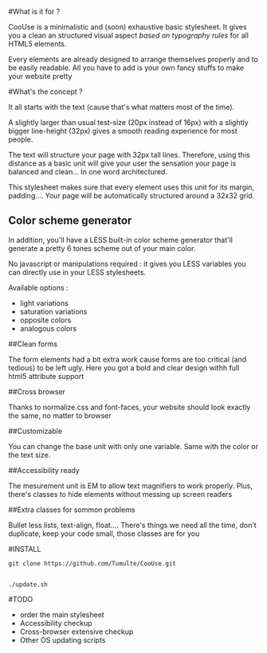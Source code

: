 #What is it for ?

CooUse is a minimalistic and (soon) exhaustive basic stylesheet. It gives you a clean an structured visual aspect 
*based on typography rules* for all HTML5 elements.

Every elements are already designed to arrange themselves properly and to be easily readable. All you have to add is
your own fancy stuffs to make your website pretty 

#What's the concept ?

It all starts with the text (cause that's what matters most of the time).

A slightly larger than usual test-size (20px instead of 16px) with a slightly bigger line-height (32px) gives 
a smooth reading experience for most people.

The text will structure your page with 32px tall lines. Therefore, using this distance as a basic unit will give your
user the sensation your page is balanced and clean... In one word architectured.

This stylesheet makes sure that every element uses this unit for its margin, padding.... Your page will be automatically 
structured around a 32x32 grid.

## Color scheme generator

In addition, you'll have a LESS built-in color scheme generator that'll generate a pretty 6 tones scheme out of your main color.

No javascript or manipulations required : it gives you LESS variables you can directly use in your LESS stylesheets.

Available options : 
* light variations
*  saturation variations
*  opposite colors
*  analogous colors

##Clean forms

The form elements had a bit extra work cause forms are too critical (and tedious) to be left ugly.
Here you got a bold and clear design withh full html5 attribute support

##Cross browser

Thanks to normalize.css and font-faces, your website should look exactly the same, no matter to browser

##Customizable

You can change the base unit with only one variable. Same with the color or the text size.


##Accessibility ready 

The mesurement unit is EM to allow text magnifiers to work properly. Plus, there's classes to hide elements without messing up 
screen readers


##Extra classes for sommon problems

Bullet less lists, text-align, float....  There's things we need all the time, don't duplicate, keep your code small, those classes
are for you




#INSTALL

    git clone https://github.com/Tumulte/CooUse.git


    ./update.sh 



#TODO

* order the main stylesheet
* Accessibility checkup
* Cross-browser extensive checkup
* Other OS updating scripts



